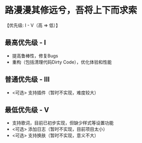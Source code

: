 # 路漫漫其修远兮，吾将上下而求索
【优先级: I - V（高 => 低）】

## 最高优先级 - I 
* 提高鲁棒性，修复Bugs 
* 重构（包括清理代码Dirty Code），优化体验和性能 

## 普通优先级 - III
* <可选> 支持插件（暂时不实现，难度较大）

## 最低优先级 - V
* 支持歌词，目前已初步实现，但缺少样式等设置功能 
* <可选> 添加日志（暂时不实现，目前项目太小） 
* <可选> 支持换肤（暂时不实现，意义不大）

